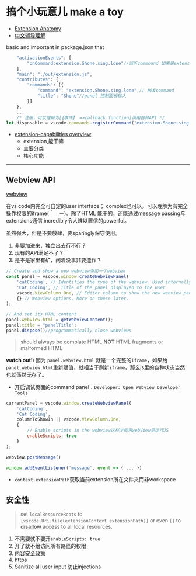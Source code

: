# 搞个小玩意儿 make a toy

- [Extension Anatomy](https://code.visualstudio.com/api/get-started/extension-anatomy)
- [中文辅导理解](https://www.cnblogs.com/caipeiyu/p/5507252.html)

basic and important
in package.json  that

```js
    "activationEvents": [
        "onCommand:extension.Shone.sing.lone"//监听commoand 如果是extension.Shone.sing.lone
    ],
    "main": "./out/extension.js",
    "contributes": {
        "commands": [{
            "command": "extension.Shone.sing.lone",// 触发command
            "title": "Shone"//panel 控制面板输入
        }]
    },
    ...
    /* 注册，可以理解为[【事件】 =>callback function]调用各种API */
let disposable = vscode.commands.registerCommand('extension.Shone.sing.lone',function(){})

```

- [extension-capabilities overview](https://code.visualstudio.com/api/extension-capabilities/overview):
  - extension,能干嘛
  - 主要分类
  - 核心功能

---

## Webview API

[webview](https://code.visualstudio.com/api/extension-guides/webview)

在vs code内完全可自定的user interface；
complex也可以。可以理解为有完全操作权限的iframe(＾＿－)。除了HTML 能干的，还能通过message passing与extensions通信
incredibly令人难以置信的powerful。

虽然强大，但是不要放肆，要sparingly保守使用。

1. 非要加进来，独立出去行不行？
1. 现有的API满足不了？
1. 是不是家里有矿，闲着没事非要造作？

```js
// Create and show a new webview添加一个webview
const panel = vscode.window.createWebviewPanel(
    'catCoding', // Identifies the type of the webview. Used internally
    'Cat Coding', // Title of the panel displayed to the user
    vscode.ViewColumn.One, // Editor column to show the new webview panel in.
    {} // Webview options. More on these later.
);
```

```js
// And set its HTML content
panel.webview.html = getWebviewContent();
panel.title = "panelTitle";
panel.dispose()//programmatically close webviews
```

>should always be complate HTML **NOT** HTML fragments or malformed HTML

**watch out!:** 因为 `panel.webview.html` 就是一个完整的`iframe`，如果给`panel.webview.html`重新赋值，就相当于刷新`iframe`，那么js里的各种状态当然也就荡然无存了。

- 开启调试页面的command panel：`Developer: Open Webview Developer Tools`

```js
currentPanel = vscode.window.createWebviewPanel(
    'catCoding',
    'Cat Coding',
    columnToShowIn || vscode.ViewColumn.One,
    {
        // Enable scripts in the webview这样才能再webView里运行JS
        enableScripts: true
    }
);
```



```js
webview.postMessage()

window.addEventListener('message', event => { ... })
```

- `context.extensionPath`获取当前extension所在文件夹而非workspace

## 安全性

>set `localResourceRoots` to `[vscode.Uri.file(extensionContext.extensionPath)]` or even `[]` to **disallow** access to all local resources.

1. 不需要就不要开`enableScripts: true`
1. 开了就不给访问所有路径的权限
1. [内容安全政策](https://developers.google.com/web/fundamentals/security/csp/)
1. https
1. Sanitize all user input 防止injections

